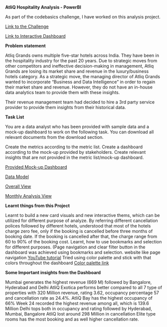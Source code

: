 **AtliQ Hospitality Analysis - PowerBI**

As part of the codebasics challenge, I have worked on this analysis project.

[Link to the Challenge](https://codebasics.io/challenge/codebasics-resume-project-challenge)

[Link to Interactive Dashboard](https://app.powerbi.com/view?r=eyJrIjoiZmIyZThkYWUtN2UxYy00YjYzLThjNGItNjhjZmE3YWQ5MzBmIiwidCI6ImM2ZTU0OWIzLTVmNDUtNDAzMi1hYWU5LWQ0MjQ0ZGM1YjJjNCJ9)

**Problem statement**

Atliq Grands owns multiple five-star hotels across India. They have been in the hospitality industry for the past 20 years. Due to strategic moves from other competitors and ineffective decision-making in management, Atliq Grands are losing its market share and revenue in the luxury/business hotels category. As a strategic move, the managing director of Atliq Grands wanted to incorporate “Business and Data Intelligence” in order to regain their market share and revenue. However, they do not have an in-house data analytics team to provide them with these insights.

Their revenue management team had decided to hire a 3rd party service provider to provide them insights from their historical data.

**Task List**

You are a data analyst who has been provided with sample data and a mock-up dashboard to work on the following task. You can download all relevant documents from the download section.

Create the metrics according to the metric list.
Create a dashboard according to the mock-up provided by stakeholders.
Create relevant insights that are not provided in the metric list/mock-up dashboard.

[Provided Mock-up Dashboard](https://github.com/Vaithegi-coder/Hospitality-Domain-Analysis/blob/main/Images/mock%20up%20dashboard_atliq%20grands.png)

[Data Model](https://github.com/Vaithegi-coder/Hospitality-Domain-Analysis/blob/main/Images/Data%20Model.png)

[Overall View](https://github.com/Vaithegi-coder/Hospitality-Domain-Analysis/blob/main/Images/Main%20Page.png)

[Monthly Analysis View](https://github.com/Vaithegi-coder/Hospitality-Domain-Analysis/blob/main/Images/Monthly%20View.png)

**Learnt things from this Project**

Learnt to build a new card visuals and new interactive thems, which can be utilized for different purpose of analyze.
By referring different cancellation polices followed by different hotels, understood that most of the hotels charge zero fee, only if the booking is cancelled before three months of booking date. If the booking is cancelled after that, the charge range from 60 to 90% of the booking cost.
Learnt, how to use bookmarks and selection for different purposes. (Page navigation and clear filter button in the dashboard was achieved using bookmarks and selection. website like page navigation [YouTube tutorial](https://www.youtube.com/watch?v=xCSYLrcLW00)
Tried using color palette and stick with that colors throughout the dashboard [Color palette link](https://colorhunt.co/)

**Some Important insights from the Dashboard**

Mumbai generates the highest revenue (669 M) followed by Bangalore, Hyderabad and Delhi
AtliQ Exotica performs better compared to all 7 type of properties with 320 Million revenue, rating 3.62, occupancy percentage 57 and cancellation rate as 24.4%.
AtliQ Bay has the highest occupancy of 66%
Week 24 recorded the highest revenue among all, which is 139.6 Million
Delhi tops both in occupancy and rating followed by Hyderabad, Mumbai, Bangalore
AtliQ lost around 298 Million in cancellation
Elite type rooms has the most booking and as well higher cancellation rate.
